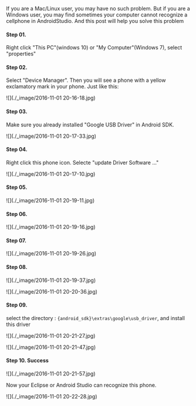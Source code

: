 If you are a Mac/Linux user, you may have no such problem. But if you are a Windows user, you may find sometimes your computer cannot recognize a cellphone in AndroidStudio.  And this post will help you solve this problem

#### Step 01. 
Right click "This PC"(windows 10) or "My Computer"(Windows 7), select "properties"

#### Step 02. 
Select "Device Manager". Then you will see a phone with a yellow exclamatory mark in your phone. Just like this:

![](./_image/2016-11-01 20-16-18.jpg)

#### Step 03.
Make sure you already installed "Google USB Driver" in Android SDK.

![](./_image/2016-11-01 20-17-33.jpg)


#### Step 04. 
Right click this phone icon. Selecte "update Driver Software ..."

![](./_image/2016-11-01 20-17-10.jpg)

#### Step 05. 

![](./_image/2016-11-01 20-19-11.jpg)


#### Step 06. 

![](./_image/2016-11-01 20-19-16.jpg)


#### Step 07. 

![](./_image/2016-11-01 20-19-26.jpg)


#### Step 08. 

![](./_image/2016-11-01 20-19-37.jpg)

![](./_image/2016-11-01 20-20-36.jpg)

#### Step 09.  
select the directory :  `{android_sdk}\extras\google\usb_driver`, and install this driver

![](./_image/2016-11-01 20-21-27.jpg)

![](./_image/2016-11-01 20-21-47.jpg)


#### Step 10. Success

![](./_image/2016-11-01 20-21-57.jpg)

Now your Eclipse or Android Studio can recognize this phone.

![](./_image/2016-11-01 20-22-28.jpg)


  


